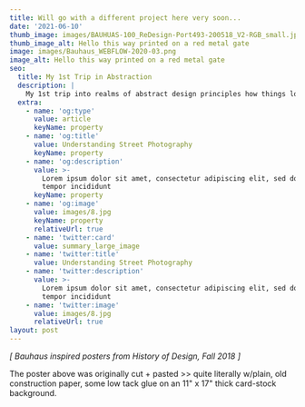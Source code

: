 ```yaml
---
title: Will go with a different project here very soon...
date: '2021-06-10'
thumb_image: images/BAUHUAS-100_ReDesign-Port493-200518_V2-RGB_small.jpg
thumb_image_alt: Hello this way printed on a red metal gate
image: images/Bauhaus_WEBFLOW-2020-03.png
image_alt: Hello this way printed on a red metal gate
seo:
  title: My 1st Trip in Abstraction
  description: |
    My 1st trip into realms of abstract design principles how things look
  extra:
    - name: 'og:type'
      value: article
      keyName: property
    - name: 'og:title'
      value: Understanding Street Photography
      keyName: property
    - name: 'og:description'
      value: >-
        Lorem ipsum dolor sit amet, consectetur adipiscing elit, sed do eiusmod
        tempor incididunt
      keyName: property
    - name: 'og:image'
      value: images/8.jpg
      keyName: property
      relativeUrl: true
    - name: 'twitter:card'
      value: summary_large_image
    - name: 'twitter:title'
      value: Understanding Street Photography
    - name: 'twitter:description'
      value: >-
        Lorem ipsum dolor sit amet, consectetur adipiscing elit, sed do eiusmod
        tempor incididunt
    - name: 'twitter:image'
      value: images/8.jpg
      relativeUrl: true
layout: post
---
```

*\[ Bauhaus inspired posters from History of Design, Fall 2018 ]*

The poster above was originally cut + pasted >> quite literally w/plain, old construction paper, some low tack glue on an 11" x 17" thick card-stock background.

